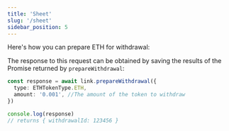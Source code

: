```yaml
---
title: 'Sheet'
slug: '/sheet'
sidebar_position: 5
---
```


Here's how you can prepare ETH for withdrawal:

The response to this request can be obtained by saving the results of the Promise returned by `prepareWithdrawal`:

```typescript
const response = await link.prepareWithdrawal({
  type: ETHTokenType.ETH,
  amount: '0.001', //The amount of the token to withdraw
})

console.log(response)
// returns { withdrawalId: 123456 }
```
